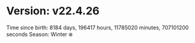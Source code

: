 # Version: v22.4.26
Time since birth: 8184 days, 196417 hours, 11785020 minutes, 707101200 seconds
Season: Winter ❄️
